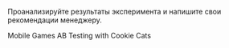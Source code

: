 Проанализируйте результаты эксперимента и напишите свои рекомендации менеджеру.

Mobile Games AB Testing with Cookie Cats

